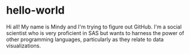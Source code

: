 # hello-world

Hi all! My name is Mindy and I'm trying to figure out GitHub. I'm a social scientist who is very proficient in SAS but wants to harness the power of other programming languages, particularly as they relate to data visualizations.

